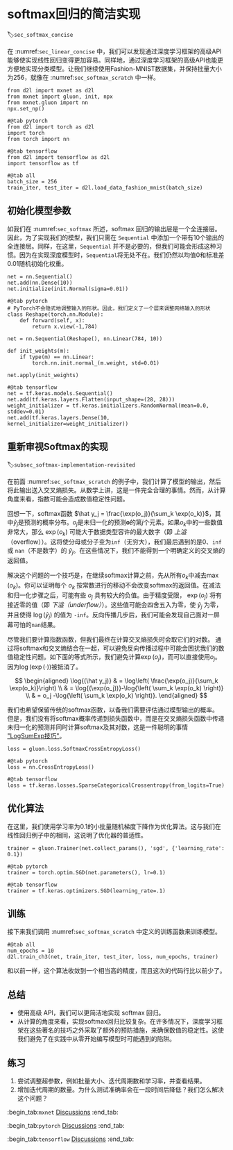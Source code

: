 # softmax回归的简洁实现
:label:`sec_softmax_concise`

在 :numref:`sec_linear_concise` 中，我们可以发现通过深度学习框架的高级API能够使实现线性回归变得更加容易。同样地，通过深度学习框架的高级API也能更方便地实现分类模型。让我们继续使用Fashion-MNIST数据集，并保持批量大小为256，就像在 :numref:`sec_softmax_scratch` 中一样。

```{.python .input}
from d2l import mxnet as d2l
from mxnet import gluon, init, npx
from mxnet.gluon import nn
npx.set_np()
```

```{.python .input}
#@tab pytorch
from d2l import torch as d2l
import torch
from torch import nn
```

```{.python .input}
#@tab tensorflow
from d2l import tensorflow as d2l
import tensorflow as tf
```

```{.python .input}
#@tab all
batch_size = 256
train_iter, test_iter = d2l.load_data_fashion_mnist(batch_size)
```

## 初始化模型参数

如我们在 :numref:`sec_softmax` 所述，softmax 回归的输出层是一个全连接层。因此，为了实现我们的模型，我们只需在 `Sequential` 中添加一个带有10个输出的全连接层。同样，在这里，`Sequential` 并不是必要的，但我们可能会形成这种习惯。因为在实现深度模型时，`Sequential`将无处不在。我们仍然以均值0和标准差0.01随机初始化权重。

```{.python .input}
net = nn.Sequential()
net.add(nn.Dense(10))
net.initialize(init.Normal(sigma=0.01))
```

```{.python .input}
#@tab pytorch
# PyTorch不会隐式地调整输入的形状。因此，我们定义了一个层来调整网络输入的形状
class Reshape(torch.nn.Module):
    def forward(self, x):
        return x.view(-1,784)

net = nn.Sequential(Reshape(), nn.Linear(784, 10))

def init_weights(m):
    if type(m) == nn.Linear:
        torch.nn.init.normal_(m.weight, std=0.01)

net.apply(init_weights)
```

```{.python .input}
#@tab tensorflow
net = tf.keras.models.Sequential()
net.add(tf.keras.layers.Flatten(input_shape=(28, 28)))
weight_initializer = tf.keras.initializers.RandomNormal(mean=0.0, stddev=0.01)
net.add(tf.keras.layers.Dense(10, kernel_initializer=weight_initializer))
```

## 重新审视Softmax的实现
:label:`subsec_softmax-implementation-revisited`

在前面 :numref:`sec_softmax_scratch` 的例子中，我们计算了模型的输出，然后将此输出送入交叉熵损失。从数学上讲，这是一件完全合理的事情。然而，从计算角度来看，指数可能会造成数值稳定性问题。

回想一下，softmax函数 $\hat y_j = \frac{\exp(o_j)}{\sum_k \exp(o_k)}$，其中$\hat y_j$是预测的概率分布。$o_j$是未归一化的预测$\mathbf{o}$的第$j$个元素。如果$o_k$中的一些数值非常大，那么 $\exp(o_k)$ 可能大于数据类型容许的最大数字（即 *上溢*（overflow））。这将使分母或分子变为`inf`（无穷大），我们最后遇到的是0、`inf` 或 `nan`（不是数字）的 $\hat y_j$。在这些情况下，我们不能得到一个明确定义的交叉熵的返回值。

解决这个问题的一个技巧是，在继续softmax计算之前，先从所有$o_k$中减去$\max(o_k)$。你可以证明每个 $o_k$ 按常数进行的移动不会改变softmax的返回值。在减法和归一化步骤之后，可能有些 $o_j$ 具有较大的负值。由于精度受限， $\exp(o_j)$ 将有接近零的值（即 *下溢（underflow）*）。这些值可能会四舍五入为零，使 $\hat y_j$ 为零，并且使得 $\log(\hat y_j)$ 的值为 `-inf`。反向传播几步后，我们可能会发现自己面对一屏幕可怕的`nan`结果。

尽管我们要计算指数函数，但我们最终在计算交叉熵损失时会取它们的对数。
通过将softmax和交叉熵结合在一起，可以避免反向传播过程中可能会困扰我们的数值稳定性问题。如下面的等式所示，我们避免计算$\exp(o_j)$，而可以直接使用$o_j$。因为$\log(\exp(\cdot))$被抵消了。

$$
\begin{aligned}
\log{(\hat y_j)} & = \log\left( \frac{\exp(o_j)}{\sum_k \exp(o_k)}\right) \\
& = \log{(\exp(o_j))}-\log{\left( \sum_k \exp(o_k) \right)} \\
& = o_j -\log{\left( \sum_k \exp(o_k) \right)}.
\end{aligned}
$$

我们也希望保留传统的softmax函数，以备我们需要评估通过模型输出的概率。
但是，我们没有将softmax概率传递到损失函数中，而是在交叉熵损失函数中传递未归一化的预测并同时计算softmax及其对数，这是一件聪明的事情 ["LogSumExp技巧"](https://en.wikipedia.org/wiki/LogSumExp)。

```{.python .input}
loss = gluon.loss.SoftmaxCrossEntropyLoss()
```

```{.python .input}
#@tab pytorch
loss = nn.CrossEntropyLoss()
```

```{.python .input}
#@tab tensorflow
loss = tf.keras.losses.SparseCategoricalCrossentropy(from_logits=True)
```

## 优化算法

在这里，我们使用学习率为0.1的小批量随机梯度下降作为优化算法。这与我们在线性回归例子中的相同，这说明了优化器的普适性。

```{.python .input}
trainer = gluon.Trainer(net.collect_params(), 'sgd', {'learning_rate': 0.1})
```

```{.python .input}
#@tab pytorch
trainer = torch.optim.SGD(net.parameters(), lr=0.1)
```

```{.python .input}
#@tab tensorflow
trainer = tf.keras.optimizers.SGD(learning_rate=.1)
```

## 训练

接下来我们调用 :numref:`sec_softmax_scratch` 中定义的训练函数来训练模型。

```{.python .input}
#@tab all
num_epochs = 10
d2l.train_ch3(net, train_iter, test_iter, loss, num_epochs, trainer)
```

和以前一样，这个算法收敛到一个相当高的精度，而且这次的代码行比以前少了。

## 总结

* 使用高级 API，我们可以更简洁地实现 softmax 回归。
* 从计算的角度来看，实现softmax回归比较复杂。在许多情况下，深度学习框架在这些著名的技巧之外采取了额外的预防措施，来确保数值的稳定性。这使我们避免了在实践中从零开始编写模型时可能遇到的陷阱。

## 练习

1. 尝试调整超参数，例如批量大小、迭代周期数和学习率，并查看结果。
1. 增加迭代周期的数量。为什么测试准确率会在一段时间后降低？我们怎么解决这个问题？

:begin_tab:`mxnet`
[Discussions](https://discuss.d2l.ai/t/softmax/1794)
:end_tab:

:begin_tab:`pytorch`
[Discussions](https://discuss.d2l.ai/t/softmax/1793)
:end_tab:

:begin_tab:`tensorflow`
[Discussions](https://discuss.d2l.ai/t/softmax/1792)
:end_tab:

